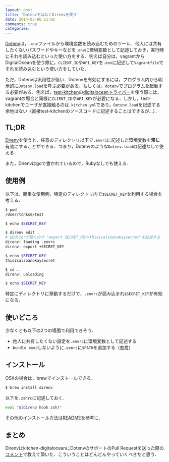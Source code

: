 ```yaml
---
layout: post
title: 'DotenvではなくDirenvを使う'
date: 2014-05-06 11:02
comments: true
categories: 
---
```


[Dotenv](https://github.com/bkeepers/dotenv)は，`.env`ファイルから環境変数を読み込むためのツール．他人には共有したくないパスワードやキーなどを`.env`に環境変数として記述しておき，実行時にそれを読み込むといった使い方をする．例えば自分は，vagrantからDigitalOceanを使う際に，`CLIENT_ID`や`API_KEY`を`.env`に記述して`Vagrantfile`でそれを読み込むという使い方をしていた．

ただ，Dotenvは汎用性が低い．Dotenvを有効にするには，プログラム内から明示的に`Dotenv.load`を呼ぶ必要がある，もしくは，`dotenv`でプログラムを起動する必要がある．例えば，[test-kitchen](https://github.com/test-kitchen/test-kitchen)の[digitaloceanドライバー](https://github.com/test-kitchen/kitchen-digitalocean)を使う際には，vagrantの場合と同様に`CLIENT_ID`や`API_KEY`が必要になる．しかし，test-kitchenでユーザが直接触るのは`.kitchen.yml`であり，`Dotenv.load`を記述する余地はない（直接test-kitchenのソースコードに記述することはできるが…）．

## TL;DR

[Direnv](https://github.com/zimbatm/direnv)を使うと，任意のディレクトリ以下で`.envrc`に記述した環境変数を**常に**有効にすることができる．つまり，Dotenvのような`Dotenv.load`の記述なしで使える．

また，Direnvはgoで書かれているので，Rubyなしでも使える．


## 使用例

以下は，簡単な使用例．特定のディレクトリ内で`$SECRET_KEY`を利用する場合を考える．

```bash
$ pwd
/User/tcnksm/test

$ echo $SECRET_KEY

$ direnv edit .
# $Editorが開くので "export SECRET_KEY=thisisalsoanokaysecret"を記述する
direnv: loading .envrc
direnv: export +SECRET_KEY

$ echo $SECRET_KEY
thisisalsoanokaysecret

$ cd ..
direnv: unloading

$ echo $SECRET_KEY

```

特定にディレクトリに移動するだけで，`.envrc`が読み込まれ`$SECRET_KEY`が有効になる．


## 使いどころ

少なくとも以下の2つの場面で利用できそう．

- 他人に共有したくない設定を`.envrc`に環境変数として記述する
- `bundle exec`しないように`.evnrc`に`$PATH`を追加する（[参考](http://mattn.kaoriya.net/software/lang/ruby/20140314032519.html)）


## インストール

OSXの場合は，brewでインストールできる．

```bash
$ brew install direnv
```

以下を`.zshrc`に記述しておく．

```bash
eval "$(direnv hook zsh)"
```

その他のインストール方法は[README](https://github.com/zimbatm/direnv)を参考に．

## まとめ

Direnvはkitchen-digitaloceanにDotenvのサポートのPull Requestを送った際の[コメント](https://github.com/test-kitchen/kitchen-digitalocean/pull/10)で教えて頂いた．こういうことはどんどんやっていくべきだと思う．

